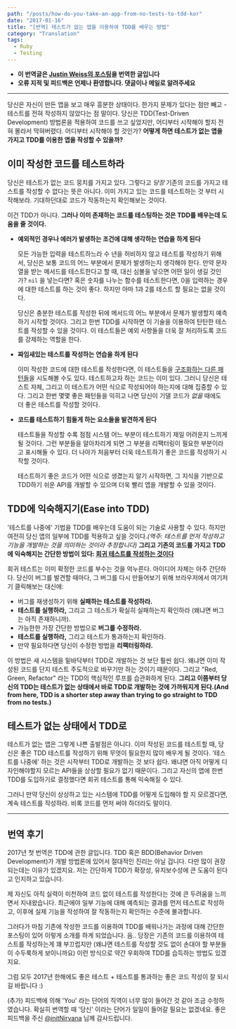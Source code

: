 ```yaml
---
path: "/posts/how-do-you-take-an-app-from-no-tests-to-tdd-kor"
date: "2017-01-16"
title: "[번역] 테스트가 없는 앱을 이용하여 TDD를 배우는 방법"
category: "Translation"
tags:
  - Ruby
  - Testing
---
```


- **이 번역글은 [Justin Weiss의 포스팅](http://www.justinweiss.com/articles/how-do-you-take-an-app-from-test-less-to-tdd/)을 번역한 글입니다**
- **오류 지적 및 피드백은 언제나 환영합니다. 댓글이나 메일로 알려주세요**

---

당신은 자신이 만든 앱을 보고 매우 흥분한 상태이다. 한가지 문제가 있다는 점만 빼고 - 테스트를 전혀 작성하지 않았다는 점 말이다. 당신은 TDD(Test-Driven Development) 방법론을 적용하여 코드를 쓰고 싶었지만, 어디부터 시작해야 할지 전혀 몰라서 막혀버렸다. 어디부터 시작해야 할 것인가? **어떻게 하면 테스트가 없는 앱을 가지고 TDD를 이용한 앱을 작성할 수 있을까?**



## 이미 작성한 코드를 테스트하라

당신은 테스트가 없는 코드 뭉치를 가지고 있다. 그렇다고 *당장* 기존의 코드를 가지고 테스트를 작성할 수 없다는 뜻은 아니다. 이미 가지고 있는 코드를 테스트하는 것 부터 시작해보라. 기대하던대로 코드가 작동하는지 확인해보는 것이다.

이건 TDD가 아니다. **그러나 이미 존재하는 코드를 테스팅하는 것은 TDD를 배우는데 도움을 줄 것이다.**

- **예외적인 경우나 에러가 발생하는 조건에 대해 생각하는 연습을 하게 된다**

  모든 가능한 입력을 테스트하느라 수 년을 허비하지 않고 테스트를 작성하기 위해서, 당신은 보통 코드의 어느 부분에서 문제가 발생하는지 생각해야 한다. 만약 문자열을 받는 메서드를 테스트한다고 할 때, 대신 심볼을 넣으면 어떤 일이 생길 것인가?  `nil` 을 넣는다면? 혹은 숫자를 나누는 함수를 테스트한다면, 0을 입력하는 경우에 대한 테스트를 하는 것이 좋다. 하지만 아마 1과 2를 테스트 할 필요는 없을 것이다.

  당신은 충분한 테스트를 작성한 뒤에 메서드의 어느 부분에서 문제가 발생할지 예측하기 시작할 것이다. 그리고 한번 TDD를 시작하면 이 기술을 이용하여 탄탄한 테스트를 작성할 수 있을 것이다. 이 테스트들은 예외 사항들을 더욱 잘 처리하도록 코드를 강제하는 역할을 한다. 

- **짜임새있는 테스트를 작성하는 연습을 하게 된다**

  이미 작성한 코드에 대한 테스트를 작성한다면, 이 테스트들을 [구조화하는 다른 패턴들](https://www.justinweiss.com/articles/writing-better-tests-with-the-three-phase-pattern//)을 시도해볼 수도 있다. 테스트하고자 하는 코드는 이미 있다. 그러니 당신은 테스트 자체, 그리고 이 테스트가 어떤 식으로 작성되어야 하는지에 대해 집중할 수 있다. 그리고 한번 몇몇 좋은 패턴들을 익히고 나면 당신이 기댈 코드가 *없을* 때에도 더 좋은 테스트를 작성할 것이다.

- **코드를 테스트하기 힘들게 하는 요소들을 발견하게 된다**

  테스트들을 작성할 수록 점점 시스템 어느 부분이 테스트하기 제일 어려운지 느끼게 될 것이다. 그런 부분들을 알아차리게 되면 그 부분을 리팩터링이 필요한 부분이라고 표시해둘 수 있다. 더 나아가 처음부터 더욱 테스트하기 좋은 코드를 작성하기 시작할 것이다.

  테스트하기 좋은 코드가 어떤 식으로 생겼는지 알기 시작하면, 그 지식을 기반으로 TDD하기 쉬운 API를 개발할 수 있으며 더욱 빨리 앱을 개발할 수 있을 것이다.




## TDD에 익숙해지기(Ease into TDD)

'테스트를 나중에' 기법을 TDD를 배우는데 도움이 되는 기술로 사용할 수 있다. 하지만 여전히 당신 앱의 일부에 TDD를 적용하고 싶을 것이다.*(역주: 테스트를 먼저 작성하고 기능을 개발하는 것을 의미하는 것이라 추정합니다)* **그리고 기존의 코드를 가지고 TDD에 익숙해지는 간단한 방법이 있다: [회귀 테스트를 작성하는 것이다](https://ko.wikipedia.org/wiki/회귀_테스트)**

회귀 테스트는 이미 확정한 코드를 부수는 것을 억누른다. 아이디어 자체는 아주 간단하다. 당신이 버그를 발견할 때마다, 그 버그를 다시 만들어보기 위해 브라우저에서 여기저기 클릭해보는 대신에:

- 버그를 재생성하기 위해 **실패하는 테스트를 작성하라.**
- **테스트를 실행하라,** 그리고 그 테스트가 확실히 실패하는지 확인하라 (왜냐면 버그는 아직 존재하니까).
- 가능한한 가장 간단한 방법으로 **버그를 수정하라.**
- **테스트를 실행하라,** 그리고 테스트가 통과하는지 확인하라.
- 만약 필요하다면 당신이 수정한 방법을 **리팩터링하라.**

이 방법은 새 시스템을 밑바닥부터 TDD로 개발하는 것 보단 훨씬 쉽다. 왜냐면 이미 작성된 코드를 단지 테스트 주도적으로 바꾸기만 하는 것이기 때문이다. 그리고 "Red, Green, Refactor" 라는 TDD의 핵심적인 루프를 습관화하게 된다. **그리고 이쯤부터 당신의 TDD는 테스트가 없는 상태에서 바로 TDD로 개발하는 것에 가까워지게 된다.(And from here, TDD is a shorter step away than trying to go straight to TDD from no tests.)**



## 테스트가 없는 상태에서 TDD로

테스트가 없는 앱은 그렇게 나쁜 출발점은 아니다. 이미 작성된 코드를 테스트할 때, 당신은 좋은 TDD 테스트를 작성하기 위해 무엇이 필요한지 많이 배우게 될 것이다. '테스트를 나중에' 하는 것은 시작부터 TDD로 개발하는 것 보다 쉽다. 왜냐면 아직 어떻게 디자인해야할지 모르는 API들을 상상할 필요가 없기 때문이다. 그리고 자신의 앱에 한번 TDD를 도입하기로 결정했다면 회귀 테스트를 통해 익숙해질 수 있다.

그러니 만약 당신이 상상하고 있는 시스템에 TDD를 어떻게 도입해야 할 지 모르겠다면, 계속 테스트를 작성하라. 비록 코드를 먼저 써야 하더라도 말이다.

---

## 번역 후기

2017년 첫 번역은 TDD에 관한 글입니다. TDD 혹은 BDD(Behavior Driven Development)가 개발 방법론에 있어서 절대적인 진리는 아닐 겁니다. 다만 많이 권장되는데는 이유가 있겠지요. 저는 간단하게 TDD가 확장성, 유지보수성에 큰 도움이 된다고 인지하고 있습니다.

제 자신도 아직 실력이 미천하여 코드 없이 테스트를 작성한다는 것에 큰 두려움을 느끼면서 지내왔습니다. 최근에야 일부 기능에 대해 예측되는 결과를 먼저 테스트로 작성하고, 이후에 실제 기능을 작성하여 잘 작동하는지 확인하는 수준에 불과합니다.

그러다가 마침 기존에 작성한 코드를 이용하여 TDD를 배워나가는 과정에 대해 간단한 포스팅이 있어 이렇게 소개를 하게 되었습니다. 음.. 당장은 기존의 코드를 이용하여 테스트를 작성하는게 꽤 부끄럽지만 (왜냐면 테스트를 작성할 것도 없이 손대야 할 부분들이 수두룩하게 보이니까요) 이런 방식으로 약간 우회하여 TDD를 습득하는 방법도 있겠지요. 

그럼 모두 2017년 한해에도 좋은 테스트 + 테스트를 통과하는 좋은 코드 작성이 잘 되시길 바랍니다 :)

(추가) 피드백에 의해 'You' 라는 단어의 직역이 너무 많이 들어간 것 같아 조금 수정하였습니다. 확실히 번역할 때 '당신' 이라는 단어가 일일이 들어갈 필요는 없겠네요. 좋은 피드백을 주신 [@initNirvana](https://twitter.com/initnirvana) 님께 감사드립니다.
